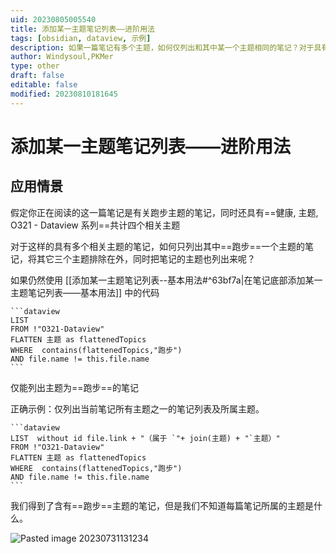 ```yaml
---
uid: 20230805005540
title: 添加某一主题笔记列表——进阶用法
tags: [obsidian, dataview, 示例]
description: 如果一篇笔记有多个主题，如何仅列出和其中某一个主题相同的笔记？对于具有多个主题的笔记，如何只列出其中一个主题的笔记？
author: Windysoul,PKMer
type: other
draft: false
editable: false
modified: 20230810181645
---
```


# 添加某一主题笔记列表——进阶用法

## 应用情景

假定你正在阅读的这一篇笔记是有关跑步主题的笔记，同时还具有==健康, 主题, O321 - Dataview 系列==共计四个相关主题

对于这样的具有多个相关主题的笔记，如何只列出其中==跑步==一个主题的笔记，将其它三个主题排除在外，同时把笔记的主题也列出来呢？

如果仍然使用 [[添加某一主题笔记列表--基本用法#^63bf7a|在笔记底部添加某一主题笔记列表——基本用法]] 中的代码

`````示例代码
```dataview
LIST 
FROM !"O321-Dataview"
FLATTEN 主题 as flattenedTopics
WHERE  contains(flattenedTopics,"跑步")  
AND file.name != this.file.name
```
`````

仅能列出主题为==跑步==的笔记

正确示例：仅列出当前笔记所有主题之一的笔记列表及所属主题。

`````示例代码
```dataview
LIST  without id file.link + "（属于 `"+ join(主题) + "`主题）"
FROM !"O321-Dataview"
FLATTEN 主题 as flattenedTopics
WHERE  contains(flattenedTopics,"跑步")  
AND file.name != this.file.name
```
`````

我们得到了含有==跑步==主题的笔记，但是我们不知道每篇笔记所属的主题是什么。

![Pasted image 20230731131234](https://cdn.pkmer.cn/images/Pasted%20image%2020230731131234.png!pkmer)
